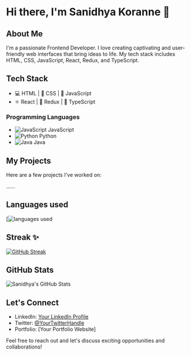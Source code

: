 # Hi there, I'm Sanidhya Koranne 👋

## About Me

I'm a passionate Frontend Developer. I love creating captivating and user-friendly web interfaces that bring ideas to life. My tech stack includes HTML, CSS, JavaScript, React, Redux, and TypeScript.

## Tech Stack

- 💻 HTML | 🎨 CSS | 🚀 JavaScript
- ⚛️ React | 🔁 Redux | 💼 TypeScript

### Programming Languages

- ![JavaScript](https://example.com/path/to/javascript.png) JavaScript
- ![Python](https://example.com/path/to/python.png) Python
- ![Java](https://example.com/path/to/java.png) Java

## My Projects

Here are a few projects I've worked on:

......
## Languages used
[![languages used](https://github-readme-stats.vercel.app/api/top-langs/?username=sanidhyarc200&layout=compact)

## Streak ✨
[![GitHub Streak](https://github-readme-streak-stats.herokuapp.com?user=sanidhyarc200&theme=dark)](https://git.io/streak-stats)


## GitHub Stats

![Sanidhya's GitHub Stats](https://github-readme-stats.vercel.app/api?username=sanidhyarc200&show_icons=true&theme=radical&hide_rank=true)

## Let's Connect

- LinkedIn: [Your LinkedIn Profile](https://www.linkedin.com/in/sanidhya49/)
- Twitter: [@YourTwitterHandle](https://twitter.com/yourusername)
- Portfolio: [Your Portfolio Website]

Feel free to reach out and let's discuss exciting opportunities and collaborations!

<!-- The GitHub Stats section uses the GitHub Readme Stats by Anurag Hazra. You can customize the URL to include additional parameters such as hide_rank, hide=stars, etc. Check out the repository: https://github.com/anuraghazra/github-readme-stats -->
